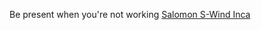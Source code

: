 Be present when you're not working
 <a href="http://www.canyonlakepoa.com/nikefreeau.asp?Running_Shoes=salomon-swind-inca-c-77.html" title="Salomon S-Wind Inca">Salomon S-Wind Inca</a>